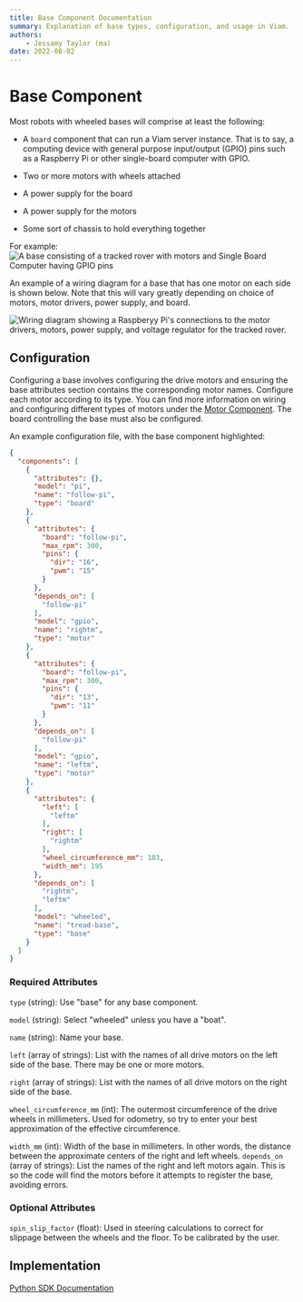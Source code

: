 ```yaml
---
title: Base Component Documentation
summary: Explanation of base types, configuration, and usage in Viam.
authors:
    - Jessamy Taylor (ma)
date: 2022-08-02
---
```

# Base Component
Most robots with wheeled bases will comprise at least the following:

-   A `board` component that can run a Viam server instance. 
That is to say, a computing device with general purpose input/output (GPIO) pins such as a Raspberry Pi or other single-board computer with GPIO.

-   Two or more motors with wheels attached

-   A power supply for the board

-   A power supply for the motors

-   Some sort of chassis to hold everything together

For example:
<img src="/components/img/base-trk-rover-w-arm.png" alt="A base consisting of a tracked rover with motors and Single Board Computer having GPIO pins" />

An example of a wiring diagram for a base that has one motor on each side is shown below. 
Note that this will vary greatly depending on choice of motors, motor drivers, power supply, and board.

<img src="/components/img/base-wiring-diagram.png" alt="Wiring diagram showing a Raspberyy Pi's connections to the motor drivers, motors, power supply, and voltage regulator for the tracked rover."/>


## Configuration

Configuring a base involves configuring the drive motors and ensuring the base attributes section contains the corresponding motor names. 
Configure each motor according to its type. 
You can find more information on wiring and configuring different types of motors under the [Motor Component](https://docs.viam.com/components/motor/). 
The board controlling the base must also be configured.

An example configuration file, with the base component highlighted:

```json
{
  "components": [
    {
      "attributes": {},
      "model": "pi",
      "name": "follow-pi",
      "type": "board"
    },
    {
      "attributes": {
        "board": "follow-pi",
        "max_rpm": 300,
        "pins": {
          "dir": "16",
          "pwm": "15"
        }
      },
      "depends_on": [
        "follow-pi"
      ],
      "model": "gpio",
      "name": "rightm",
      "type": "motor"
    },
    {
      "attributes": {
        "board": "follow-pi",
        "max_rpm": 300,
        "pins": {
          "dir": "13",
          "pwm": "11"
        }
      },
      "depends_on": [
        "follow-pi"
      ],
      "model": "gpio",
      "name": "leftm",
      "type": "motor"
    },
    {
      "attributes": {
        "left": [
          "leftm"
        ],
        "right": [
          "rightm"
        ],
        "wheel_circumference_mm": 183,
        "width_mm": 195
      },
      "depends_on": [
        "rightm",
        "leftm"
      ],
      "model": "wheeled",
      "name": "tread-base",
      "type": "base"
    }
  ]
}
```

### Required Attributes

`type` (string): Use "base" for any base component.

`model` (string): Select "wheeled" unless you have a "boat". 

`name` (string): Name your base.

`left` (array of strings): List with the names of all drive motors on the left side of the base. 
There may be one or more motors.

`right` (array of strings): List with the names of all drive motors on the right side of the base.

`wheel_circumference_mm` (int): The outermost circumference of the drive wheels in millimeters. 
Used for odometry, so try to enter your best approximation of the effective circumference.

`width_mm` (int): Width of the base in millimeters. In other words, the distance between the approximate centers of the right and left wheels. 
`depends_on` (array of strings): List the names of the right and left motors again. 
This is so the code will find the motors before it attempts to register the base, avoiding errors.

### Optional Attributes

`spin_slip_factor` (float): Used in steering calculations to correct for slippage between the wheels and the floor. 
To be calibrated by the user.

## Implementation

[Python SDK Documentation](https://python.viam.dev/autoapi/viam/components/base/index.html)

